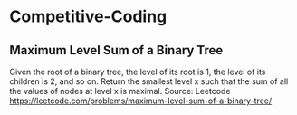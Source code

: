 # Competitive-Coding

## Maximum Level Sum of a Binary Tree
Given the root of a binary tree, the level of its root is 1, the level of its children is 2, and so on.
Return the smallest level x such that the sum of all the values of nodes at level x is maximal.
Source: Leetcode https://leetcode.com/problems/maximum-level-sum-of-a-binary-tree/
